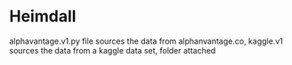 # Heimdall

alphavantage.v1.py file sources the data from alphanvantage.co,
kaggle.v1 sources the data from a kaggle data set, folder attached
